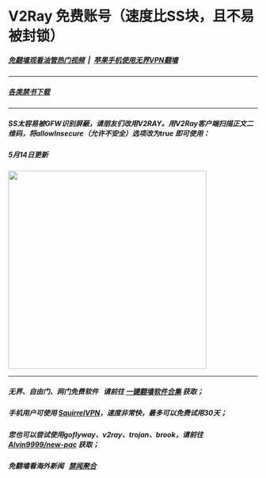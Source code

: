 # V2Ray 免费账号（速度比SS块，且不易被封锁）

##### [免翻墙观看油管热门视频](http://78.141.203.199:81/youtube.html) &nbsp;|&nbsp; [苹果手机使用无界VPN翻墙](https://github.com/gfw-breaker/nogfw/blob/master/docs/iphone_u.md)

---

##### [各类禁书下载](http://78.141.203.199:10000/bbooks/) 

---

##### SS太容易被GFW识别屏蔽，请朋友们改用V2RAY。用V2Ray客户端扫描正文二维码，将allowInsecure（允许不安全）选项改为true 即可使用：

##### 5月14日更新

<img src="https://raw.githubusercontent.com/gfw-breaker/ssr-accounts/master/resources/free01-0514.png" width="400px"/>

---

##### 无界、自由门、网门免费软件 &nbsp; 请前往 [一键翻墙软件合集](https://github.com/gfw-breaker/nogfw/blob/master/README.md) 获取；

##### 手机用户可使用 [SquirrelVPN](https://github.com/gfw-breaker/ssr-accounts/blob/master/resources/squirrelvpn.md)，速度非常快，最多可以免费试用30天； 

##### 您也可以尝试使用goflyway、v2ray、trojan、brook，请前往 [Alvin9999/new-pac](https://github.com/Alvin9999/new-pac/wiki) 获取；

##### 免翻墙看海外新闻 &nbsp; [禁闻聚合](https://github.com/gfw-breaker/banned-news3/blob/master/README.md?a01)


<img src='http://gfw-breaker.win/ssr-centos7.md' width='0px' height='0px'/>

